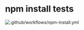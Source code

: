 # npm install tests

![.github/workflows/npm-install.yml](https://github.com/jcansdale-test/npm-load/workflows/.github/workflows/npm-install.yml/badge.svg)
